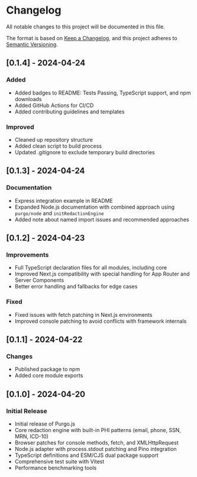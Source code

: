# Changelog

All notable changes to this project will be documented in this file.

The format is based on [Keep a Changelog](https://keepachangelog.com/en/1.0.0/),
and this project adheres to [Semantic Versioning](https://semver.org/spec/v2.0.0.html).

## [0.1.4] - 2024-04-24

### Added

- Added badges to README: Tests Passing, TypeScript support, and npm downloads
- Added GitHub Actions for CI/CD
- Added contributing guidelines and templates

### Improved

- Cleaned up repository structure
- Added clean script to build process
- Updated .gitignore to exclude temporary build directories

## [0.1.3] - 2024-04-24

### Documentation

- Express integration example in README
- Expanded Node.js documentation with combined approach using `purgo/node` and `initRedactionEngine`
- Added note about named import issues and recommended approaches

## [0.1.2] - 2024-04-23

### Improvements

- Full TypeScript declaration files for all modules, including core
- Improved Next.js compatibility with special handling for App Router and Server Components
- Better error handling and fallbacks for edge cases

### Fixed

- Fixed issues with fetch patching in Next.js environments
- Improved console patching to avoid conflicts with framework internals

## [0.1.1] - 2024-04-22

### Changes

- Published package to npm
- Added core module exports

## [0.1.0] - 2024-04-20

### Initial Release

- Initial release of Purgo.js
- Core redaction engine with built-in PHI patterns (email, phone, SSN, MRN, ICD-10)
- Browser patches for console methods, fetch, and XMLHttpRequest
- Node.js adapter with process.stdout patching and Pino integration
- TypeScript definitions and ESM/CJS dual package support
- Comprehensive test suite with Vitest
- Performance benchmarking tools

